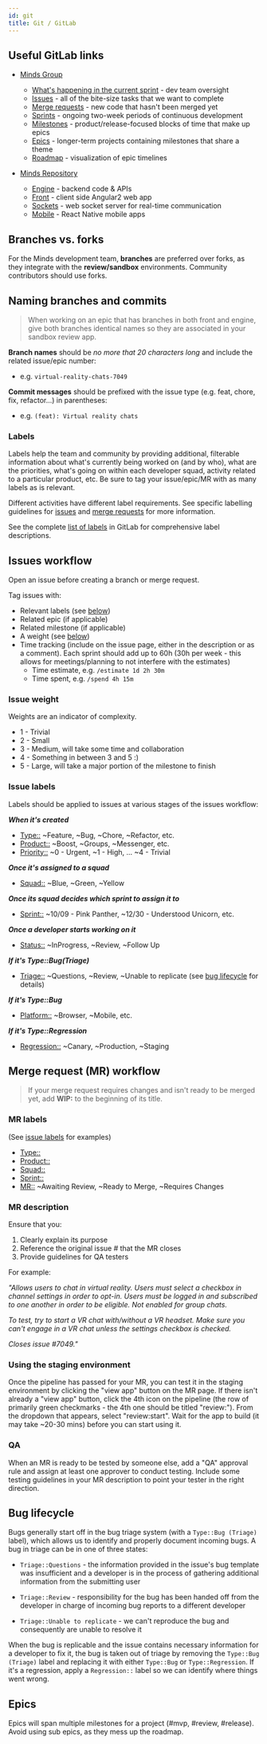 ```yaml
---
id: git
title: Git / GitLab
---
```


## Useful GitLab links

- [Minds Group](https://gitlab.com/groups/minds)

  - [What's happening in the current sprint](https://gitlab.com/groups/minds/-/boards) - dev team oversight
  - [Issues](https://gitlab.com/groups/minds/-/issues) - all of the bite-size tasks that we want to complete
  - [Merge requests](https://gitlab.com/groups/minds/-/merge_requests) - new code that hasn't been merged yet
  - [Sprints](https://gitlab.com/groups/minds/-/milestones) - ongoing two-week periods of continuous development
  - [Milestones](https://gitlab.com/groups/minds/-/milestones) - product/release-focused blocks of time that make up epics
  - [Epics](https://gitlab.com/groups/minds/-/epics) - longer-term projects containing milestones that share a theme
  - [Roadmap](https://gitlab.com/groups/minds/-/roadmap) - visualization of epic timelines

- [Minds Repository](https://gitlab.com/minds/minds)
  - [Engine](https://gitlab.com/Minds/engine) - backend code & APIs
  - [Front](https://gitlab.com/Minds/front) - client side Angular2 web app
  - [Sockets](https://gitlab.com/Minds/sockets) - web socket server for real-time communication
  - [Mobile](https://gitlab.com/Minds/mobile-native) - React Native mobile apps

## Branches vs. forks

For the Minds development team, **branches** are preferred over forks, as they integrate with the **review/sandbox** environments. Community contributors should use forks.

## Naming branches and commits

> When working on an epic that has branches in both front and engine, give both branches identical names so they are associated in your sandbox review app.

**Branch names** should be _no more that 20 characters long_ and include the related issue/epic number:

- e.g. `virtual-reality-chats-7049`

**Commit messages** should be prefixed with the issue type (e.g. feat, chore, fix, refactor...) in parentheses:

- e.g. `(feat): Virtual reality chats`

### Labels

Labels help the team and community by providing additional, filterable information about what's currently being worked on (and by who), what are the priorities, what's going on within each developer squad, activity related to a particular product, etc. Be sure to tag your issue/epic/MR with as many labels as is relevant.

Different activities have different label requirements. See specific labelling guidelines for [issues](####issue-labels) and [merge requests](####mr-labels) for more information.

See the complete [list of labels](https://gitlab.com/groups/minds/-/labels) in GitLab for comprehensive label descriptions.

## Issues workflow

Open an issue before creating a branch or merge request.

Tag issues with:

- Relevant labels (see [below](####issue-labels))
- Related epic (if applicable)
- Related milestone (if applicable)
- A weight (see [below](####issue-weights))
- Time tracking (include on the issue page, either in the description or as a comment). Each sprint should add up to 60h (30h per week - this allows for meetings/planning to not interfere with the estimates)
  - Time estimate, e.g. `/estimate 1d 2h 30m`
  - Time spent, e.g. `/spend 4h 15m`

### Issue weight

Weights are an indicator of complexity.

- 1 - Trivial
- 2 - Small
- 3 - Medium, will take some time and collaboration
- 4 - Something in between 3 and 5 :)
- 5 - Large, will take a major portion of the milestone to finish

### Issue labels

Labels should be applied to issues at various stages of the issues workflow:

**_When it's created_**

- [Type::](https://gitlab.com/groups/minds/-/labels?utf8=✓&subscribed=&search=type::) ~Feature, ~Bug, ~Chore, ~Refactor, etc.
- [Product::](https://gitlab.com/groups/minds/-/labels?utf8=✓&subscribed=&search=product::) ~Boost, ~Groups, ~Messenger, etc.
- [Priority::](https://gitlab.com/groups/minds/-/labels?utf8=✓&subscribed=&search=priority::) ~0 - Urgent, ~1 - High, ... ~4 - Trivial

**_Once it's assigned to a squad_**

- [Squad::](https://gitlab.com/groups/minds/-/labels?utf8=✓&subscribed=&search=squad::) ~Blue, ~Green, ~Yellow

**_Once its squad decides which sprint to assign it to_**

- [Sprint::](https://gitlab.com/groups/minds/-/labels?utf8=✓&subscribed=&search=sprint::) ~10/09 - Pink Panther, ~12/30 - Understood Unicorn, etc.

**_Once a developer starts working on it_**

- [Status::](https://gitlab.com/groups/minds/-/labels?utf8=✓&subscribed=&search=status::) ~InProgress, ~Review, ~Follow Up

**_If it's Type::Bug(Triage)_**

- [Triage::](https://gitlab.com/groups/minds/-/labels?utf8=%E2%9C%93&subscribed=&search=triage::) ~Questions, ~Review, ~Unable to replicate (see [bug lifecycle](###bug-lifecycle) for details)

**_If it's Type::Bug_**

- [Platform::](https://gitlab.com/groups/minds/-/labels?utf8=%E2%9C%93&subscribed=&search=platform::) ~Browser, ~Mobile, etc.

**_If it's Type::Regression_**

- [Regression::](https://gitlab.com/groups/minds/-/labels?utf8=%E2%9C%93&subscribed=&search=regression::) ~Canary, ~Production, ~Staging

## Merge request (MR) workflow

> If your merge request requires changes and isn't ready to be merged yet, add **WIP:** to the beginning of its title.

### MR labels

(See [issue labels](####issue-labels) for examples)

- [Type::](https://gitlab.com/groups/minds/-/labels?utf8=✓&subscribed=&search=type::)
- [Product::](https://gitlab.com/groups/minds/-/labels?utf8=✓&subscribed=&search=product::)
- [Squad::](https://gitlab.com/groups/minds/-/labels?utf8=✓&subscribed=&search=squad::)
- [Sprint::](https://gitlab.com/groups/minds/-/labels?utf8=✓&subscribed=&search=sprint::)
- [MR::](https://gitlab.com/groups/minds/-/labels?utf8=✓&subscribed=&search=mr::) ~Awaiting Review, ~Ready to Merge, ~Requires Changes

### MR description

Ensure that you:

1. Clearly explain its purpose
2. Reference the original issue # that the MR closes
3. Provide guidelines for QA testers

For example:

_"Allows users to chat in virtual reality. Users must select a checkbox in channel settings in order to opt-in. Users must be logged in and subscribed to one another in order to be eligible. Not enabled for group chats._

_To test, try to start a VR chat with/without a VR headset. Make sure you can't engage in a VR chat unless the settings checkbox is checked._

_Closes issue #7049."_

### Using the staging environment

Once the pipeline has passed for your MR, you can test it in the staging environment by clicking the "view app" button on the MR page. If there isn't already a "view app" button, click the 4th icon on the pipeline (the row of primarily green checkmarks - the 4th one should be titled "review:"). From the dropdown that appears, select "review:start". Wait for the app to build (it may take ~20-30 mins) before you can start using it.

### QA

When an MR is ready to be tested by someone else, add a "QA" approval rule and assign at least one approver to conduct testing. Include some testing guidelines in your MR description to point your tester in the right direction.

## Bug lifecycle

Bugs generally start off in the bug triage system (with a `Type::Bug (Triage)` label), which allows us to identify and properly document incoming bugs. A bug in triage can be in one of three states:

- `Triage::Questions` - the information provided in the issue's bug template was insufficient and a developer is in the process of gathering additional information from the submitting user

- `Triage::Review` - responsibility for the bug has been handed off from the developer in charge of incoming bug reports to a different developer
- `Triage::Unable to replicate` - we can't reproduce the bug and consequently are unable to resolve it

When the bug is replicable and the issue contains necessary information for a developer to fix it, the bug is taken out of triage by removing the `Type::Bug (Triage)` label and replacing it with either `Type::Bug` or `Type::Regression`. If it's a regression, apply a `Regression::` label so we can identify where things went wrong.

## Epics

Epics will span multiple milestones for a project (#mvp, #review, #release). Avoid using sub epics, as they mess up the roadmap.
